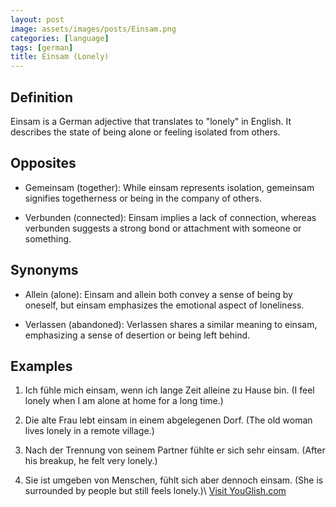 ```yaml
---
layout: post
image: assets/images/posts/Einsam.png
categories: [language]
tags: [german]
title: Einsam (Lonely)
---
```


## Definition

Einsam is a German adjective that translates to "lonely" in English. It describes the state of being alone or feeling isolated from others.

## Opposites

- Gemeinsam (together): While einsam represents isolation, gemeinsam signifies togetherness or being in the company of others.

- Verbunden (connected): Einsam implies a lack of connection, whereas verbunden suggests a strong bond or attachment with someone or something.

## Synonyms

- Allein (alone): Einsam and allein both convey a sense of being by oneself, but einsam emphasizes the emotional aspect of loneliness.

- Verlassen (abandoned): Verlassen shares a similar meaning to einsam, emphasizing a sense of desertion or being left behind.

## Examples

1. Ich fühle mich einsam, wenn ich lange Zeit alleine zu Hause bin. (I feel lonely when I am alone at home for a long time.)

2. Die alte Frau lebt einsam in einem abgelegenen Dorf. (The old woman lives lonely in a remote village.)

3. Nach der Trennung von seinem Partner fühlte er sich sehr einsam. (After his breakup, he felt very lonely.)

4. Sie ist umgeben von Menschen, fühlt sich aber dennoch einsam. (She is surrounded by people but still feels lonely.)\ <a id="yg-widget-0" class="youglish-widget" data-query="Einsam" data-lang="german" data-components="8412" data-auto-start="0" data-bkg-color="theme_light" data-title="How%20to%20pronounce%20Einsam%20in%20German"  rel="nofollow" href="https://youglish.com">Visit YouGlish.com</a><script async src="https://youglish.com/public/emb/widget.js" charset="utf-8"></script>